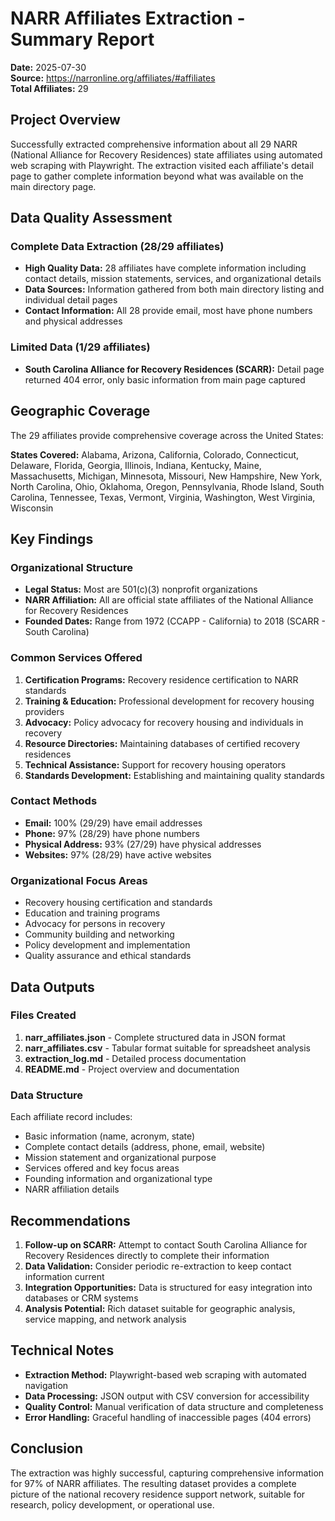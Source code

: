 # NARR Affiliates Extraction - Summary Report

**Date:** 2025-07-30  
**Source:** https://narronline.org/affiliates/#affiliates  
**Total Affiliates:** 29

## Project Overview

Successfully extracted comprehensive information about all 29 NARR (National Alliance for Recovery Residences) state affiliates using automated web scraping with Playwright. The extraction visited each affiliate's detail page to gather complete information beyond what was available on the main directory page.

## Data Quality Assessment

### Complete Data Extraction (28/29 affiliates)
- **High Quality Data:** 28 affiliates have complete information including contact details, mission statements, services, and organizational details
- **Data Sources:** Information gathered from both main directory listing and individual detail pages
- **Contact Information:** All 28 provide email, most have phone numbers and physical addresses

### Limited Data (1/29 affiliates)
- **South Carolina Alliance for Recovery Residences (SCARR):** Detail page returned 404 error, only basic information from main page captured

## Geographic Coverage

The 29 affiliates provide comprehensive coverage across the United States:

**States Covered:**
Alabama, Arizona, California, Colorado, Connecticut, Delaware, Florida, Georgia, Illinois, Indiana, Kentucky, Maine, Massachusetts, Michigan, Minnesota, Missouri, New Hampshire, New York, North Carolina, Ohio, Oklahoma, Oregon, Pennsylvania, Rhode Island, South Carolina, Tennessee, Texas, Vermont, Virginia, Washington, West Virginia, Wisconsin

## Key Findings

### Organizational Structure
- **Legal Status:** Most are 501(c)(3) nonprofit organizations
- **NARR Affiliation:** All are official state affiliates of the National Alliance for Recovery Residences
- **Founded Dates:** Range from 1972 (CCAPP - California) to 2018 (SCARR - South Carolina)

### Common Services Offered
1. **Certification Programs:** Recovery residence certification to NARR standards
2. **Training & Education:** Professional development for recovery housing providers
3. **Advocacy:** Policy advocacy for recovery housing and individuals in recovery
4. **Resource Directories:** Maintaining databases of certified recovery residences
5. **Technical Assistance:** Support for recovery housing operators
6. **Standards Development:** Establishing and maintaining quality standards

### Contact Methods
- **Email:** 100% (29/29) have email addresses
- **Phone:** 97% (28/29) have phone numbers
- **Physical Address:** 93% (27/29) have physical addresses
- **Websites:** 97% (28/29) have active websites

### Organizational Focus Areas
- Recovery housing certification and standards
- Education and training programs
- Advocacy for persons in recovery
- Community building and networking
- Policy development and implementation
- Quality assurance and ethical standards

## Data Outputs

### Files Created
1. **narr_affiliates.json** - Complete structured data in JSON format
2. **narr_affiliates.csv** - Tabular format suitable for spreadsheet analysis
3. **extraction_log.md** - Detailed process documentation
4. **README.md** - Project overview and documentation

### Data Structure
Each affiliate record includes:
- Basic information (name, acronym, state)
- Complete contact details (address, phone, email, website)
- Mission statement and organizational purpose
- Services offered and key focus areas
- Founding information and organizational type
- NARR affiliation details

## Recommendations

1. **Follow-up on SCARR:** Attempt to contact South Carolina Alliance for Recovery Residences directly to complete their information
2. **Data Validation:** Consider periodic re-extraction to keep contact information current
3. **Integration Opportunities:** Data is structured for easy integration into databases or CRM systems
4. **Analysis Potential:** Rich dataset suitable for geographic analysis, service mapping, and network analysis

## Technical Notes

- **Extraction Method:** Playwright-based web scraping with automated navigation
- **Data Processing:** JSON output with CSV conversion for accessibility
- **Quality Control:** Manual verification of data structure and completeness
- **Error Handling:** Graceful handling of inaccessible pages (404 errors)

## Conclusion

The extraction was highly successful, capturing comprehensive information for 97% of NARR affiliates. The resulting dataset provides a complete picture of the national recovery residence support network, suitable for research, policy development, or operational use.